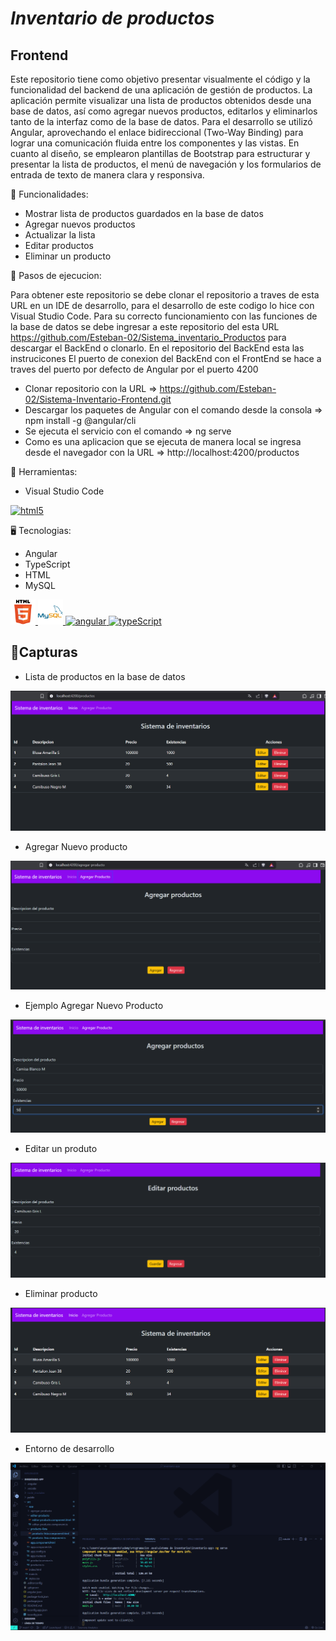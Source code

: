 # *Inventario de productos*
## Frontend

Este repositorio tiene como objetivo presentar visualmente el código y la funcionalidad del backend de una aplicación de gestión de productos. La aplicación permite visualizar una lista de productos obtenidos desde una base de datos, así como agregar nuevos productos, editarlos y eliminarlos tanto de la interfaz como de la base de datos. Para el desarrollo se utilizó Angular, aprovechando el enlace bidireccional (Two-Way Binding) para lograr una comunicación fluida entre los componentes y las vistas. En cuanto al diseño, se emplearon plantillas de Bootstrap para estructurar y presentar la lista de productos, el menú de navegación y los formularios de entrada de texto de manera clara y responsiva.

🚀 Funcionalidades:

- Mostrar lista de productos guardados en la base de datos
- Agregar nuevos productos
- Actualizar la lista
- Editar productos
- Eliminar un producto

📌 Pasos de ejecucion:

Para obtener este repositorio se debe clonar el repositorio a traves de esta URL en un IDE de desarrollo, para el desarrollo de este codigo lo hice con Visual Studio Code.
Para su correcto funcionamiento con las funciones de la base de datos se debe ingresar a este repositorio del esta URL https://github.com/Esteban-02/Sistema_inventario_Productos para descargar el BackEnd o clonarlo. En el repositorio del BackEnd esta las instrucicones
El puerto de conexion del BackEnd con el FrontEnd se hace a traves del puerto por defecto de Angular por el puerto 4200
  * Clonar repositorio con la URL => https://github.com/Esteban-02/Sistema-Inventario-Frontend.git
  * Descargar los paquetes de Angular con el comando desde la consola => npm install -g @angular/cli
  * Se ejecuta el servicio con el comando => ng serve
  * Como es una aplicacion que se ejecuta de manera local se ingresa desde el navegador con la URL => http://localhost:4200/productos

🔧 Herramientas:
  * Visual Studio Code
    
<a href="https://code.visualstudio.com/" target="_blank" rel="noreferrer"> <img src="https://upload.wikimedia.org/wikipedia/commons/thumb/9/9a/Visual_Studio_Code_1.35_icon.svg/1200px-Visual_Studio_Code_1.35_icon.svg.png" alt="html5" width="40" height="40" /> </a>


🖥️ Tecnologias:
- Angular
- TypeScript
- HTML
- MySQL

<p>
<a href="https://www.w3.org/html/" target="_blank" rel="noreferrer"> <img       src="https://raw.githubusercontent.com/devicons/devicon/master/icons/html5/html5-original-wordmark.svg"
	  alt="html5" width="40" height="40" /> </a> <a href="https://www.mysql.com/" target="_blank" rel="noreferrer"> <img   src="https://raw.githubusercontent.com/devicons/devicon/master/icons/mysql/mysql-original-wordmark.svg" alt="mysql" width="40" height="40" /> </a> <a href="https://angular.dev/" target="_blank" rel="noreferrer"> <img   src="https://upload.wikimedia.org/wikipedia/commons/thumb/c/cf/Angular_full_color_logo.svg/2048px-Angular_full_color_logo.svg.png" alt="angular" width="40" height="40" /> </a> <a href="https://www.typescriptlang.org/" target="_blank" rel="noreferrer"> <img  src="https://upload.wikimedia.org/wikipedia/commons/thumb/4/4c/Typescript_logo_2020.svg/2048px-Typescript_logo_2020.svg.png" alt="typeScript" width="40" height="40" /> </a>
</p>


## 📸Capturas
- Lista de productos en la base de datos

<img src="/Aset/Lista de productos.png">

- Agregar Nuevo producto

<img src="/Aset/Agregar Producto.png">

- Ejemplo Agregar Nuevo Producto

<img src="/Aset/Ejemplo Agregar un producto.png">
  
- Editar un produto
<img src="/Aset/Editar un producto.png">
  
- Eliminar producto

<img src="/Aset/Eliminar un producto.png">

- Entorno de desarrollo

<img src="/Aset/Entorno de desarrollo.png">
